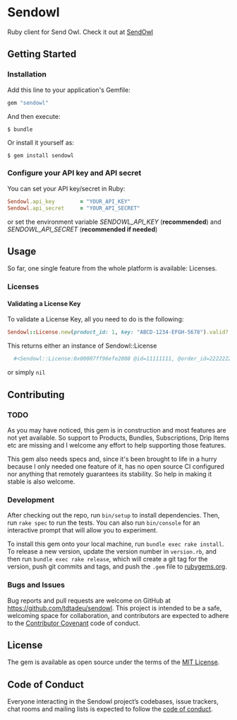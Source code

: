 # Sendowl

Ruby client for Send Owl. Check it out at [SendOwl](https://www.sendowl.com/)

## Getting Started

### Installation

Add this line to your application's Gemfile:

```ruby
gem "sendowl"
```

And then execute:

    $ bundle

Or install it yourself as:

    $ gem install sendowl

### Configure your API key and API secret

You can set your API key/secret in Ruby:

```ruby
Sendowl.api_key        = "YOUR_API_KEY"
Sendowl.api_secret     = "YOUR_API_SECRET"
```

or set the environment variable _SENDOWL\_API\_KEY_ (**recommended**)
and _SENDOWL\_API\_SECRET_ (**recommended if needed**)

## Usage

So far, one single feature from the whole platform is available: Licenses.

### Licenses

#### Validating a License Key

To validate a License Key, all you need to do is the following:

```ruby
Sendowl::License.new(product_id: 1, key: "ABCD-1234-EFGH-5678").valid?
```

This returns either an instance of Sendowl::License
```ruby
  #<Sendowl::License:0x00007ff96efe2008 @id=11111111, @order_id=22222222, @product_id=1, @key="ABCD-1234-EFGH-5678", @order_refunded=false>
```
or simply `nil`

## Contributing

### TODO

As you may have noticed, this gem is in construction and most features are not yet
available. So support to Products, Bundles, Subscriptions, Drip Items etc are
missing and I welcome any effort to help supporting those features.

This gem also needs specs and, since it's been brought to life in a hurry
because I only needed one feature of it, has no open source CI configured nor
anything that remotely guarantees its stability. So help in making it stable is
also welcome.

### Development

After checking out the repo, run `bin/setup` to install dependencies. Then, run `rake spec` to run the tests. You can also run `bin/console` for an interactive prompt that will allow you to experiment.

To install this gem onto your local machine, run `bundle exec rake install`. To release a new version, update the version number in `version.rb`, and then run `bundle exec rake release`, which will create a git tag for the version, push git commits and tags, and push the `.gem` file to [rubygems.org](https://rubygems.org).

### Bugs and Issues

Bug reports and pull requests are welcome on GitHub at https://github.com/tdtadeu/sendowl. This project is intended to be a safe, welcoming space for collaboration, and contributors are expected to adhere to the [Contributor Covenant](http://contributor-covenant.org) code of conduct.

## License

The gem is available as open source under the terms of the [MIT License](https://opensource.org/licenses/MIT).

## Code of Conduct

Everyone interacting in the Sendowl project’s codebases, issue trackers, chat rooms and mailing lists is expected to follow the [code of conduct](https://github.com/tdtadeu/sendowl/blob/master/CODE_OF_CONDUCT.md).
